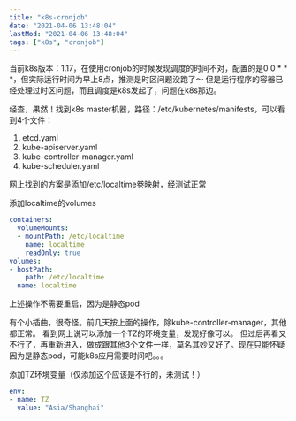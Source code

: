 ```yaml
---
title: "k8s-cronjob"
date: "2021-04-06 13:48:04"
lastMod: "2021-04-06 13:48:04"
tags: ["k8s", "cronjob"]
---
```


当前k8s版本：1.17，在使用cronjob的时候发现调度的时间不对，配置的是0 0 * * *，但实际运行时间为早上8点，推测是时区问题没跑了～
但是运行程序的容器已经处理过时区问题，而且调度是k8s发起了，问题在k8s那边。

经查，果然！找到k8s master机器，路径：/etc/kubernetes/manifests，可以看到4个文件：

1. etcd.yaml
2. kube-apiserver.yaml
3. kube-controller-manager.yaml
4. kube-scheduler.yaml

网上找到的方案是添加/etc/localtime卷映射，经测试正常

添加localtime的volumes

```yaml
containers:
  volumeMounts:
  - mountPath: /etc/localtime
    name: localtime
    readOnly: true
volumes:
- hostPath:
    path: /etc/localtime
  name: localtime
```

上述操作不需要重启，因为是静态pod

有个小插曲，很奇怪。前几天按上面的操作，除kube-controller-manager，其他都正常。
看到网上说可以添加一个TZ的环境变量，发现好像可以。
但过后再看又不行了，再重新进入，做成跟其他3个文件一样，莫名其妙又好了。现在只能怀疑因为是静态pod，可能k8s应用需要时间吧。。。

添加TZ环境变量（仅添加这个应该是不行的，未测试！）

```yaml
env:
- name: TZ
  value: "Asia/Shanghai"
```
